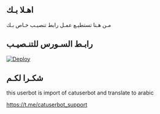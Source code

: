 ## اهـلا بـك
مـن هـنا تستطيـع عمـل رابط تنصيـب خـاص بـك

## رابـط السـورس للتنـصيـب

[![Deploy](https://www.herokucdn.com/deploy/button.svg)](https://heroku.com/deploy?template=https://github.com/zcKHALED/jmthon)

## شكـرا لكـم 


this userbot is import of catuserbot and translate to arabic

https://t.me/catuserbot_support
